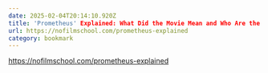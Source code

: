 ```yaml
---
date: 2025-02-04T20:14:10.920Z
title: 'Prometheus' Explained: What Did the Movie Mean and Who Are the Engineers? | No Film School
url: https://nofilmschool.com/prometheus-explained
category: bookmark
---
```

https://nofilmschool.com/prometheus-explained
